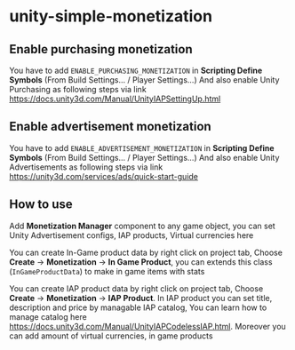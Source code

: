 # unity-simple-monetization

## Enable purchasing monetization

You have to add `ENABLE_PURCHASING_MONETIZATION` in **Scripting Define Symbols** (From Build Settings... / Player Settings...)
And also enable Unity Purchasing as following steps via link https://docs.unity3d.com/Manual/UnityIAPSettingUp.html

## Enable advertisement monetization

You have to add `ENABLE_ADVERTISEMENT_MONETIZATION` in **Scripting Define Symbols** (From Build Settings... / Player Settings...)
And also enable Unity Advertisements as following steps via link https://unity3d.com/services/ads/quick-start-guide

## How to use

Add **Monetization Manager** component to any game object, you can set Unity Advertisement configs, IAP products, Virtual currencies here

You can create In-Game product data by right click on project tab, Choose **Create** -> **Monetization** -> **In Game Product**, you can extends this class (`InGameProductData`) to make in game items with stats

You can create IAP product data by right click on project tab, Choose **Create** -> **Monetization** -> **IAP Product**. In IAP product you can set title, description and price by managable IAP catalog, You can learn how to manage catalog here https://docs.unity3d.com/Manual/UnityIAPCodelessIAP.html. Moreover you can add amount of virtual currencies, in game products
